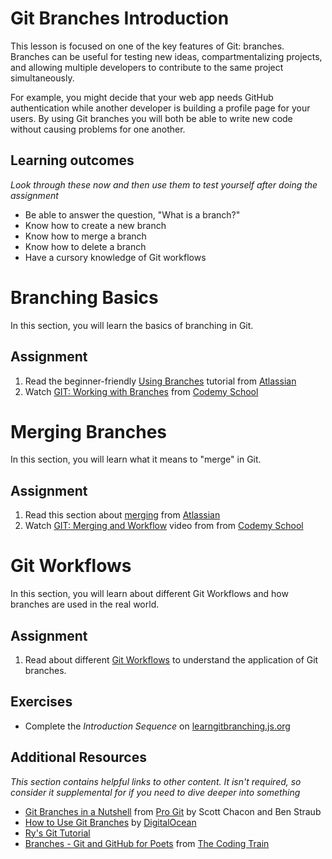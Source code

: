 # Git Branches Introduction
This lesson is focused on one of the key features of Git: branches. Branches can be useful for testing new ideas, compartmentalizing projects, and allowing multiple developers to contribute to the same project simultaneously. 

For example, you might decide that your web app needs GitHub authentication while another developer is building a profile page for your users. By using Git branches you will both be able to write new code without causing problems for one another.

## Learning outcomes
*Look through these now and then use them to test yourself after doing the assignment*

* Be able to answer the question, "What is a branch?"
* Know how to create a new branch
* Know how to merge a branch
* Know how to delete a branch
* Have a cursory knowledge of Git workflows

# Branching Basics

In this section, you will learn the basics of branching in Git.

## Assignment
1. Read the beginner-friendly [Using Branches][1] tutorial from [Atlassian][2]
2. Watch [GIT: Working with Branches][3] from [Codemy School][4]

# Merging Branches

In this section, you will learn what it means to "merge" in Git.

## Assignment
1. Read this section about [merging][5] from [Atlassian][6]
2. Watch [GIT: Merging and Workflow][7] video from from [Codemy School][8]

# Git Workflows

In this section, you will learn about different Git Workflows and how branches are used in the real world.

## Assignment
1. Read about different [Git Workflows][9] to understand the application of Git branches.

## Exercises
* Complete the *Introduction Sequence* on [learngitbranching.js.org][10]

## Additional Resources
*This section contains helpful links to other content. It isn't required, so consider it supplemental for if you need to dive deeper into something*

* [Git Branches in a Nutshell][11] from [Pro Git][12] by Scott Chacon and Ben Straub
* [How to Use Git Branches][13] by [DigitalOcean][14]
* [Ry's Git Tutorial][15]
* [Branches - Git and GitHub for Poets][16] from [The Coding Train][17]

[1]:	https://www.atlassian.com/git/tutorials/using-branches
[2]:	https://www.atlassian.com/
[3]:	https://www.youtube.com/watch?v=JTE2Fn_sCZs
[4]:	https://www.codemy.net/
[5]:	https://www.atlassian.com/git/tutorials/git-merge
[6]:	https://www.atlassian.com/
[7]:	https://www.youtube.com/watch?v=0iuqXh0oojo
[8]:	https://www.codemy.net/
[9]:	https://www.atlassian.com/git/tutorials/comparing-workflows
[10]:	http://learngitbranching.js.org/
[11]:	https://git-scm.com/book/en/v2/Git-Branching-Branches-in-a-Nutshell
[12]:	https://git-scm.com/book/en/v2
[13]:	https://www.digitalocean.com/community/tutorials/how-to-use-git-branches
[14]:	https://www.digitalocean.com/
[15]:	http://rypress.com/tutorials/git/index
[16]:	https://www.youtube.com/watch?v=oPpnCh7InLY
[17]:	m/channel/UCvjgXvBlbQiydffZU7m1_aw